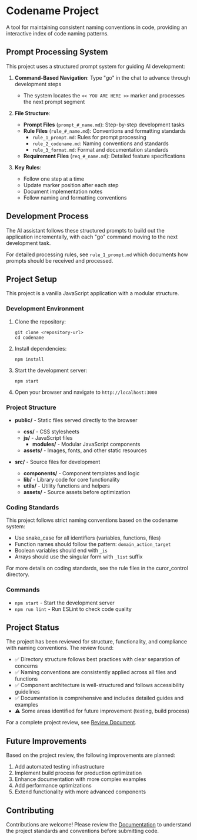 # Codename Project

A tool for maintaining consistent naming conventions in code, providing an interactive index of code naming patterns.

## Prompt Processing System

This project uses a structured prompt system for guiding AI development:

1. **Command-Based Navigation**: Type "go" in the chat to advance through development steps
   - The system locates the `<< YOU ARE HERE >>` marker and processes the next prompt segment

2. **File Structure**:
   - **Prompt Files** (`prompt_#_name.md`): Step-by-step development tasks
   - **Rule Files** (`rule_#_name.md`): Conventions and formatting standards
     - `rule_1_prompt.md`: Rules for prompt processing
     - `rule_2_codename.md`: Naming conventions and standards
     - `rule_3_format.md`: Format and documentation standards
   - **Requirement Files** (`req_#_name.md`): Detailed feature specifications

3. **Key Rules**:
   - Follow one step at a time
   - Update marker position after each step
   - Document implementation notes
   - Follow naming and formatting conventions

## Development Process

The AI assistant follows these structured prompts to build out the application incrementally, with each "go" command moving to the next development task.

For detailed processing rules, see `rule_1_prompt.md` which documents how prompts should be received and processed.

## Project Setup

This project is a vanilla JavaScript application with a modular structure.

### Development Environment

1. Clone the repository:
   ```
   git clone <repository-url>
   cd codename
   ```

2. Install dependencies:
   ```
   npm install
   ```

3. Start the development server:
   ```
   npm start
   ```

4. Open your browser and navigate to `http://localhost:3000`

### Project Structure

- **public/** - Static files served directly to the browser
  - **css/** - CSS stylesheets
  - **js/** - JavaScript files
    - **modules/** - Modular JavaScript components
  - **assets/** - Images, fonts, and other static resources

- **src/** - Source files for development
  - **components/** - Component templates and logic
  - **lib/** - Library code for core functionality
  - **utils/** - Utility functions and helpers
  - **assets/** - Source assets before optimization

### Coding Standards

This project follows strict naming conventions based on the codename system:

- Use snake_case for all identifiers (variables, functions, files)
- Function names should follow the pattern: `domain_action_target`
- Boolean variables should end with `_is`
- Arrays should use the singular form with `_list` suffix

For more details on coding standards, see the rule files in the curor_control directory.

### Commands

- `npm start` - Start the development server
- `npm run lint` - Run ESLint to check code quality

## Project Status

The project has been reviewed for structure, functionality, and compliance with naming conventions. The review found:

- ✅ Directory structure follows best practices with clear separation of concerns
- ✅ Naming conventions are consistently applied across all files and functions
- ✅ Component architecture is well-structured and follows accessibility guidelines
- ✅ Documentation is comprehensive and includes detailed guides and examples
- ⚠️ Some areas identified for future improvement (testing, build process)

For a complete project review, see [Review Document](src/docs/review.md).

## Future Improvements

Based on the project review, the following improvements are planned:

1. Add automated testing infrastructure
2. Implement build process for production optimization
3. Enhance documentation with more complex examples
4. Add performance optimizations
5. Extend functionality with more advanced components

## Contributing

Contributions are welcome! Please review the [Documentation](src/docs/README.md) to understand the project standards and conventions before submitting code. 